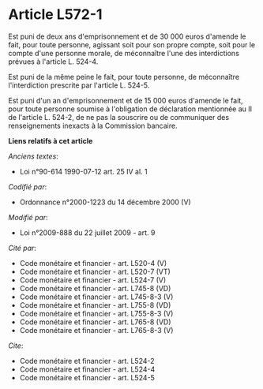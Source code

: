 # Article L572-1

Est puni de deux ans d'emprisonnement et de 30 000 euros d'amende le fait, pour toute personne, agissant soit pour son propre
compte, soit pour le compte d'une personne morale, de méconnaître l'une des interdictions prévues à l'article L. 524-4. 

Est puni de la même peine le fait, pour toute personne, de méconnaître l'interdiction prescrite par l'article L. 524-5. 

Est puni d'un an d'emprisonnement et de 15 000 euros d'amende le fait, pour toute personne soumise à l'obligation de
déclaration mentionnée au II de l'article L. 524-2, de ne pas la souscrire ou de communiquer des renseignements inexacts à la
Commission bancaire.

**Liens relatifs à cet article**

_Anciens textes_:

  - Loi n°90-614 1990-07-12 art. 25 IV al. 1

_Codifié par_:

  - Ordonnance n°2000-1223 du 14 décembre 2000 (V)

_Modifié par_:

  - Loi n°2009-888 du 22 juillet 2009 - art. 9

_Cité par_:

  - Code monétaire et financier - art. L520-4 (V)
  - Code monétaire et financier - art. L520-7 (VT)
  - Code monétaire et financier - art. L524-7 (V)
  - Code monétaire et financier - art. L745-8 (VD)
  - Code monétaire et financier - art. L745-8-3 (V)
  - Code monétaire et financier - art. L755-8 (VD)
  - Code monétaire et financier - art. L755-8-3 (V)
  - Code monétaire et financier - art. L765-8 (VD)
  - Code monétaire et financier - art. L765-8-3 (V)

_Cite_:

  - Code monétaire et financier - art. L524-2
  - Code monétaire et financier - art. L524-4
  - Code monétaire et financier - art. L524-5
